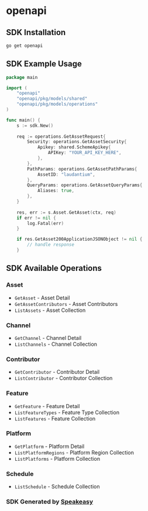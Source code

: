 # openapi

<!-- Start SDK Installation -->
## SDK Installation

```bash
go get openapi
```
<!-- End SDK Installation -->

## SDK Example Usage
<!-- Start SDK Example Usage -->
```go
package main

import (
    "openapi"
    "openapi/pkg/models/shared"
    "openapi/pkg/models/operations"
)

func main() {
    s := sdk.New()
    
    req := operations.GetAssetRequest{
        Security: operations.GetAssetSecurity{
            Apikey: shared.SchemeApikey{
                APIKey: "YOUR_API_KEY_HERE",
            },
        },
        PathParams: operations.GetAssetPathParams{
            AssetID: "laudantium",
        },
        QueryParams: operations.GetAssetQueryParams{
            Aliases: true,
        },
    }
    
    res, err := s.Asset.GetAsset(ctx, req)
    if err != nil {
        log.Fatal(err)
    }

    if res.GetAsset200ApplicationJSONObject != nil {
        // handle response
    }
```
<!-- End SDK Example Usage -->

<!-- Start SDK Available Operations -->
## SDK Available Operations

### Asset

* `GetAsset` - Asset Detail
* `GetAssetContributors` - Asset Contributors
* `ListAssets` - Asset Collection

### Channel

* `GetChannel` - Channel Detail
* `ListChannels` - Channel Collection

### Contributor

* `GetContributor` - Contributor Detail
* `ListContributor` - Contributor Collection

### Feature

* `GetFeature` - Feature Detail
* `ListFeatureTypes` - Feature Type Collection
* `ListFeatures` - Feature Collection

### Platform

* `GetPlatform` - Platform Detail
* `ListPlatformRegions` - Platform Region Collection
* `ListPlatforms` - Platform Collection

### Schedule

* `ListSchedule` - Schedule Collection

<!-- End SDK Available Operations -->

### SDK Generated by [Speakeasy](https://docs.speakeasyapi.dev/docs/using-speakeasy/client-sdks)
